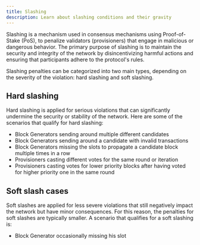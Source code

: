 ```yaml
---
title: Slashing
description: Learn about slashing conditions and their gravity
---
```


Slashing is a mechanism used in consensus mechanisms using Proof-of-Stake (PoS), to penalize validators (provisioners) that engage in malicious or dangerous behavior. The primary purpose of slashing is to maintain the security and integrity of the network by disincentivizing harmful actions and ensuring that participants adhere to the protocol's rules.

Slashing penalties can be categorized into two main types, depending on the severity of the violation: hard slashing and soft slashing.

## Hard slashing

Hard slashing is applied for serious violations that can significantly undermine the security or stability of the network. Here are some of the scenarios that qualify for hard slashing:

- Block Generators sending around multiple different candidates
- Block Generators sending around a candidate with invalid transactions
- Block Generators missing the slots to propagate a candidate block multiple times in a row
- Provisioners casting different votes for the same round or iteration
- Provisioners casting votes for lower priority blocks after having voted for higher priority one in the same round

## Soft slash cases

Soft slashes are applied for less severe violations that still negatively impact the network but have minor consequences. For this reason, the penalties for soft slashes are typically smaller. A scenario that qualifies for a soft slashing is:

- Block Generator occasionally missing his slot
